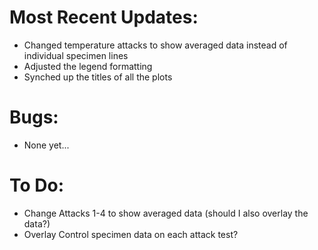 # Most Recent Updates:
- Changed temperature attacks to show averaged data instead of individual specimen lines
- Adjusted the legend formatting
- Synched up the titles of all the plots

# Bugs:
- None yet...

# To Do:
- Change Attacks 1-4 to show averaged data (should I also overlay the data?)
- Overlay Control specimen data on each attack test?
